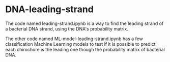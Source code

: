 # DNA-leading-strand
The code named leading-strand.ipynb is a way to find the leading strand of a bacterial DNA strand, using the DNA's probability matrix. 

The other code named ML-model-leading-strand.ipynb has a few classification Machine Learning models to test if it is possible to predict each chirochore is the leading one though the probability matrix of bacterial DNA.
